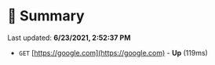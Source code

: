 # 📖 Summary
Last updated: **6/23/2021, 2:52:37 PM**

- `GET` [https://google.com](https://google.com) - **Up** (119ms)
